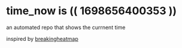 # time_now is (( 1698656400353 ))

an automated repo that shows the currnent time

inspired by [breakingheatmap](https://github.com/breakingheatmap/breakingheatmap)